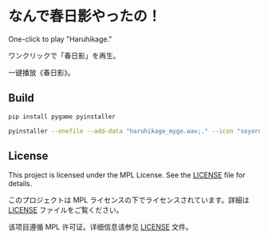 # なんで春日影やったの！

One-click to play "Haruhikage."

ワンクリックで「春日影」を再生。

一键播放《春日影》。

## Build

```bash
pip install pygame pyinstaller
```

```bash
pyinstaller --onefile --add-data "haruhikage_mygo.wav;." --icon "soyorn.ico" main.py
```

## License

This project is licensed under the MPL License. See the [LICENSE](LICENSE) file for details.

このプロジェクトは MPL ライセンスの下でライセンスされています。詳細は [LICENSE](LICENSE) ファイルをご覧ください。

该项目遵循 MPL 许可证。详细信息请参见 [LICENSE](LICENSE) 文件。
